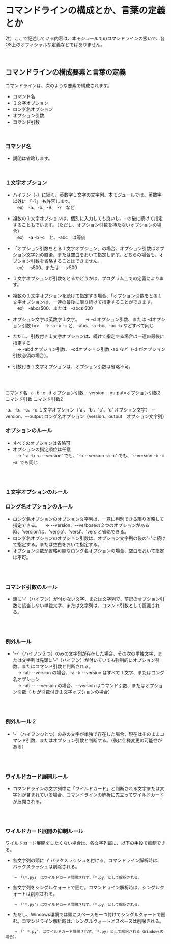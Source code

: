 # コマンドラインの構成とか、言葉の定義とか
注）ここで記述している内容は、本モジュールでのコマンドラインの扱いで、各OS上のオフィシャルな定義などではありません。

</br>

## コマンドラインの構成要素と言葉の定義
コマンドラインは、次のような要素で構成されます。

   - コマンド名
   - １文字オプション
   - ロング名オプション
   - オプション引数
   - コマンド引数

<br>

### **コマンド名**
   - 説明は省略します。

<br>

### **１文字オプション**
   - ハイフン（-）に続く、英数字１文字の文字列。本モジュールでは、英数字以外に 「-?」 も許容します。  
   　ex)　-a、-b、-9、 -?　など
   - 複数の１文字オプションは、個別に入力しても良いし、- の後に続けて指定することもでいます。（ただし、オプション引数を持たないオプションの場合）  
   　ex)　-a -b -c　と、-abc　は等価
   - 「オプション引数をとる１文字オプション」の場合、オプション引数はオプション文字列の直後、または空白をおいて指定します。どちらの場合も、オプション引数を省略することはできません。  
   　ex)　-s500、または　-s 500
   - １文字オプションが引数をとるかどうかは、プログラム上での定義によります。
   - 複数の１文字オプションを続けて指定する場合、「オプション引数をとる１文字オプションは、一連の最後に限り続けて指定することができます。  
   　ex)　-abcs500、または　-abcs 500


- オプション文字は英数字１文字。
　→ -d オプション引数、または -dオプション引数
br>
　→ -a -b -c と、-abc、-a -bc、-ac -b などすべて同じ
- ただし、引数付き１文字オプションは、続けて指定する場合は一連の最後に指定する</br>
　→ -abd オプション引数、 -cdオプション引数 -ab など（-d がオプション引数必須の場合）。
- 引数付き１文字オプションは、オプション引数は省略不可。
</br>
</br>

コマンド名 -a -b -c -d オプション引数 --version --output=オプション引数2 コマンド引数 コマンド引数2

-a、-b、-c、-d １文字オプション（'a'、'b'、'c'、'd' オプション文字）
--version、--output  ロング名オプション（version、output　オプション文字列）


### オプションのルール
- すべてのオプションは省略可
- オプションの指定順位は任意 </br>
　→ '-a -b -c --version' でも、'-b --version -a -c' でも、'--version -b -c -a' でも同じ
</br>
</br>

### １文字オプションのルール

### ロング名オプションのルール
- ロング名オプションのオプション文字列は、一意に判別できる限り省略して指定できる。
　→ --version、--verboseの２つのオプションがある時、'version'は、'versio'、'versi'、'vers'と省略できる。
- ロング名オプションのオプション引数は、オプション文字列の後の'='に続けて指定する。または空白をおいて指定する。
- オプション引数が省略可能なロング名オプションの場合、空白をおいて指定は不可。
</br>
</br>

### コマンド引数のルール
- 頭に'-'（ハイフン）が付かない文字、または文字列で、前記のオプション引数に該当しない単独文字、または文字列は、コマンド引数として認識される。
</br>
</br>

### 例外ルール
- '--'（ハイフン２つ）のみの文字列が存在した場合、その次の単独文字、または文字列は先頭に'-'（ハイフン）が付いていても強制的にオプション引数、またはコマンド引数と判断される。</br>
　→ -ab --version の場合、-a -b --version はすべて１文字、またはロング名オプション</br>
　→ -ab -- --version の場合、--version はコマンド引数、またはオプション引数（-b が引数付き１文字オプションの場合）
</br>
</br>

### 例外ルール２
- '-'（ハイフンひとつ）のみの文字が単独で存在した場合、現在はそのままコマンド引数、またはオプション引数と判断する。（後に仕様変更の可能性がある）
</br>
</br>

### ワイルドカード展開ルール
- コマンドラインの文字列中に「ワイルドカード」と判断される文字または文字列が含まれている場合、コマンドラインの解析に先立ってワイルドカードが展開される。
</br>
</br>

### ワイルドカード展開の抑制ルール
ワイルドカード展開をしたくない場合は、各文字列毎に、以下の手段で抑制できる。
  - 各文字列の頭に '\\' バックスラッシュを付ける。コマンドライン解析時は、バックスラッシュは削除される。
```
    → 「\*.py」 はワイルドカード展開されず、「*.py」として解釈される。
```
  - 各文字列をシングルクォートで囲む。コマンドライン解析時は、シングルクォートは削除される。
```
    → 「'*.py'」はワイルドカード展開されず、「*.py」として解釈される。
```
  - ただし、Windows環境では頭にスペースを一つ付けてシングルクォートで囲む。コマンドライン解析時は、シングルクォートとスペースは削除される。
```
    → 「' *.py'」はワイルドカード展開されず、「*.py」として解釈される（Windowsの場合）。
```

